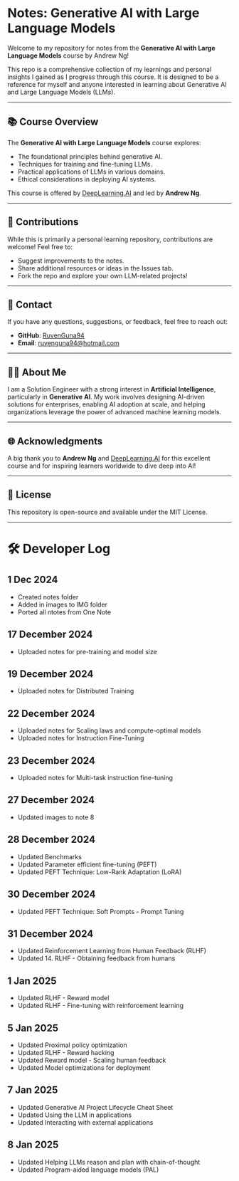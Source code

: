 # Notes: Generative AI with Large Language Models

Welcome to my repository for notes from the **Generative AI with Large Language Models** course by Andrew Ng!  

This repo is a comprehensive collection of my learnings and personal insights I gained as I progress through this course. It is designed to be a reference for myself and anyone interested in learning about Generative AI and Large Language Models (LLMs).  

---

## 📚 Course Overview  

The **Generative AI with Large Language Models** course explores:  
- The foundational principles behind generative AI.  
- Techniques for training and fine-tuning LLMs.  
- Practical applications of LLMs in various domains.  
- Ethical considerations in deploying AI systems.  

This course is offered by [DeepLearning.AI](https://www.deeplearning.ai/) and led by **Andrew Ng**.  

---

## 🤝 Contributions  

While this is primarily a personal learning repository, contributions are welcome! Feel free to:  
- Suggest improvements to the notes.  
- Share additional resources or ideas in the Issues tab.  
- Fork the repo and explore your own LLM-related projects!  

---

## 📧 Contact  

If you have any questions, suggestions, or feedback, feel free to reach out:  
- **GitHub**: [RuvenGuna94](https://github.com/RuvenGuna94)  
- **Email**: ruvenguna94@hotmail.com

---

## 🧑‍💻 About Me  

I am a Solution Engineer with a strong interest in **Artificial Intelligence**, particularly in **Generative AI**. My work involves designing AI-driven solutions for enterprises, enabling AI adoption at scale, and helping organizations leverage the power of advanced machine learning models.  

---

## 🌐 Acknowledgments  

A big thank you to **Andrew Ng** and [DeepLearning.AI](https://www.deeplearning.ai/) for this excellent course and for inspiring learners worldwide to dive deep into AI!  

---

## 📝 License  

This repository is open-source and available under the MIT License.  

---

# 🛠️ Developer Log

## 1 Dec 2024

- Created notes folder
- Added in images to IMG folder
- Ported all ntotes from One Note

## 17 December 2024
- Uploaded notes for pre-training and model size

## 19 December 2024
- Uploaded notes for Distributed Training

## 22 December 2024
- Uploaded notes for Scaling laws and compute-optimal models
- Uploaded notes for Instruction Fine-Tuning

## 23 December 2024
- Uploaded notes for Multi-task instruction fine-tuning

## 27 December 2024
- Updated images to note 8

## 28 December 2024
- Updated Benchmarks
- Updated Parameter efficient fine-tuning (PEFT)
- Updated PEFT Technique: Low-Rank Adaptation (LoRA)

## 30 December 2024
- Updated PEFT Technique: Soft Prompts - Prompt Tuning

## 31 December 2024
- Updated Reinforcement Learning from Human Feedback (RLHF)
- Updated 14. RLHF - Obtaining feedback from humans

## 1 Jan 2025
- Updated RLHF - Reward model
- Updated RLHF - Fine-tuning with reinforcement learning

## 5 Jan 2025
- Updated Proximal policy optimization
- Updated RLHF - Reward hacking
- Updated Reward model - Scaling human feedback
- Updated Model optimizations for deployment

## 7 Jan 2025
- Updated Generative AI Project Lifecycle Cheat Sheet
- Updated Using the LLM in applications
- Updated Interacting with external applications

## 8 Jan 2025
- Updated Helping LLMs reason and plan with chain-of-thought
- Updated Program-aided language models (PAL)